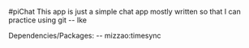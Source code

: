 #piChat
This app is just a simple chat app mostly written so that I can practice using git
-- Ike

Dependencies/Packages:
-- mizzao:timesync